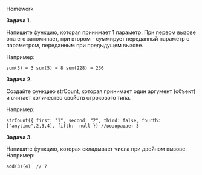 Homework

**Задача 1.**

Напишите функцию, которая принимает 1 параметр. При первом вызове она его запоминает, при втором - суммирует переданный параметр с параметром, переданным при предыдущем вызове.

Например:

`sum(3) = 3
sum(5) = 8
sum(228) = 236`

**Задача 2.**

Создайте функцию strCount, которая принимает один аргумент (объект) и считает количество свойств строкового типа.

Например:

`strCount({
  first: "1",
  second: "2",
  third: false,
  fourth: ["anytime",2,3,4],
  fifth:  null
  })
  //возвращает 3`
  
**Задача 3.**

Напишите функцию, которая складывает числа при двойном вызове. Например:

`add(3)(4)  // 7`